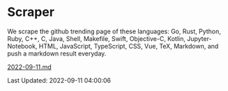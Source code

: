 # Scraper

We scrape the github trending page of these languages: Go, Rust, Python, Ruby, C++, C, Java, Shell, Makefile, Swift, Objective-C, Kotlin, Jupyter-Notebook, HTML, JavaScript, TypeScript, CSS, Vue, TeX, Markdown, and push a markdown result everyday.

[2022-09-11.md](https://github.com/yangwenmai/github-trending-backup/blob/master/2022-09-11.md)

Last Updated: 2022-09-11 04:00:06